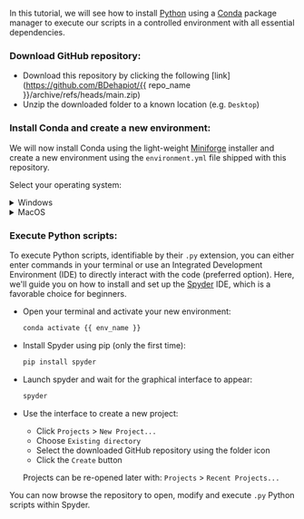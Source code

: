 In this tutorial, we will see how to install [Python](https://www.python.org/) using a [Conda](https://docs.conda.io/en/latest/) package manager to execute our scripts in a controlled environment with all essential dependencies.  

### Download GitHub repository:  

- Download this repository by clicking the following 
[link](https://github.com/BDehapiot/{{ repo_name }}/archive/refs/heads/main.zip)  
- Unzip the downloaded folder to a known location (e.g. `Desktop`)

### Install Conda and create a new environment:

We will now install Conda using the light-weight [Miniforge](https://github.com/conda-forge/miniforge) installer and create a new environment using the `environment.yml` file shipped with this repository.

Select your operating system:  

<details> <summary>Windows</summary>  

- Download Miniforge installer for Windows
([link](https://github.com/conda-forge/miniforge/releases/latest/download/Miniforge3-Windows-x86_64.exe))  

- Run the downloaded `.exe` file and select the following options:    
    - "create start menu shortcuts"  
    - "add Miniforge3 to PATH environment variable" 

- Run Miniforge Prompt from your start menu shortcuts  

    Your prompt should read something like:  
    `(base) C:\Users\YourUsername>`  
    `(base)` meaning that you are in your base Conda environment 

- Move to your downloaded GitHub repository using the `cd` command: 
    ```bash
    cd Desktop/{{ repo_name }}-main
    ```
    Your prompt should change to reflect your current location:  
    `(base) C:\Users\YourUsername\Desktop\{{ repo_name }}-main>`

- Create a new Conda environment (takes a few minutes): 
    ```bash
    mamba env create -f environment.yml
    ```

- Activate the new environment:
    ```bash
    conda activate {{ env_name }}
    ```
    Your prompt should now display `({{ env_name }})` indicating that you have changed environment   
    `({{ env_name }}) C:\Users\YourUsername\Desktop\{{ repo_name }}-main>`

</details> 

<details> <summary>MacOS</summary>  

- Download Miniforge installer for MacOS 
([Intel-Series](https://github.com/conda-forge/miniforge/releases/latest/download/Miniforge3-MacOSX-x86_64.sh))
([M-Series](https://github.com/conda-forge/miniforge/releases/latest/download/Miniforge3-MacOSX-arm64.sh)) 

- Open your terminal by typing `terminal` in the Launchpad  

    Your prompt should read something like:  
    `YourUsername@MacBook-Pro ~ %`

- Move to where you downloaded the Miniforge installer using the `cd` command:  
It is most likely located in your `Downloads` folder    
    ```bash
    cd ~/Downloads
    ```  
    
- Run the following command to install Miniforge:  

    ```bash
    # Intel-Series
    bash Miniforge3-MacOSX-x86_64.sh
    # M-Series
    bash Miniforge3-MacOSX-arm64.sh
    ```  
    Follow the Terminal prompts to complete installation and accept default options  

- Close and re-open your terminal  

    Your prompt should now read something like:  
    `(base) YourUsername@MacBook-Pro ~ %`  
    `(base)` meaning that you are in your base Conda environment  

- Move to your downloaded GitHub repository: 
    ```bash
    cd Desktop/{{ repo_name }}-main
    ```
    Your prompt should change to reflect your current location:  
    `(base) YourUsername@MacBook-Pro Desktop/{{ repo_name }}-main %`  

- Create a new Conda environment (takes a few minutes):  
    ```bash
    mamba env create -f environment.yml
    ```

- Activate the new environment:
    ```bash
    conda activate {{ env_name }}
    ```

    Your prompt should now display `({{ env_name }})` indicating that you have changed environment  
    `({{ env_name }}) YourUsername@MacBook-Pro Desktop/{{ repo_name }}-main %`

</details> 

### Execute Python scripts: 

To execute Python scripts, identifiable by their `.py` extension, you can either enter commands in your terminal or use an Integrated Development Environment (IDE) to directly interact with the code (preferred option). Here, we'll guide you on how to install and set up the [Spyder](https://docs.spyder-ide.org/current/index.html) IDE, which is a favorable choice for beginners.

- Open your terminal and activate your new environment:  
    ```bash
    conda activate {{ env_name }}
    ```

- Install Spyder using pip (only the first time):
    ```bash
    pip install spyder
    ```

- Launch spyder and wait for the graphical interface to appear:
    ```bash
    spyder
    ```

- Use the interface to create a new project:
    - Click `Projects` > `New Project...`
    - Choose `Existing directory`
    - Select the downloaded GitHub repository using the folder icon
    - Click the `Create` button  

    Projects can be re-opened later with: `Projects` > `Recent Projects...`

You can now browse the repository to open, modify and execute `.py` Python scripts within Spyder.

